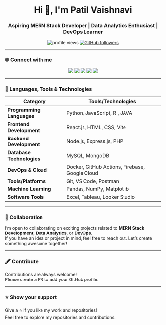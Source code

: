 <h1 align="center">Hi 👋, I'm Patil Vaishnavi</h1>
<h3 align="center">Aspiring MERN Stack Developer | Data Analytics Enthusiast | DevOps Learner</h3>

<p align="center">
  <img src="https://komarev.com/ghpvc/?username=PatilVaishnavi&label=Profile%20views&color=0e75b6&style=flat" alt="profile views" />
  <a href="https://github.com/PatilVaishnavi?tab=followers">
    <img src="https://img.shields.io/github/followers/PatilVaishnavi?label=Followers&style=social" alt="GitHub followers" />
  </a>
</p>

---

### 🌐 Connect with me
<p align="center">
  <a href="https://github.com/vaishnavi10-maker" target="_blank"><img src="https://img.shields.io/badge/GitHub-181717?style=for-the-badge&logo=github&logoColor=white"/></a>
  <a href="mailto:vaishnavi.work3@gmail.com"><img src="https://img.shields.io/badge/Email-D14836?style=for-the-badge&logo=gmail&logoColor=white"/></a>
  <a href="www.linkedin.com/in/vaishnavi-patil-1b3a0627b" target="_blank"><img src="https://img.shields.io/badge/LinkedIn-0077B5?style=for-the-badge&logo=linkedin&logoColor=white"/></a>
  <a href="https://leetcode.com/u/emETHO7wax/" target="_blank"><img src="https://img.shields.io/badge/LeetCode-FFA116?style=for-the-badge&logo=leetcode&logoColor=black"/></a>
  <a href="https://www.instagram.com/okay_slayer/" target="_blank"><img src="https://img.shields.io/badge/Instagram-E4405F?style=for-the-badge&logo=instagram&logoColor=white"/></a>
</p>

---

### 🚀 Languages, Tools & Technologies
 
| Category                  | Tools/Technologies |
|----------------------------|--------------------|
| **Programming Languages**  | Python, JavaScript, R , JAVA |
| **Frontend Development**   | React.js, HTML, CSS, Vite |
| **Backend Development**    | Node.js, Express.js, PHP |
| **Database Technologies**  | MySQL, MongoDB |
| **DevOps & Cloud**         | Docker, GitHub Actions, Firebase, Google Cloud |
| **Tools/Platforms**        | Git, VS Code, Postman |
| **Machine Learning**       | Pandas, NumPy, Matplotlib |
| **Software Tools**         | Excel, Tableau, Looker Studio |

---

### 🤝 Collaboration
I’m open to collaborating on exciting projects related to **MERN Stack Development**, **Data Analytics**, or **DevOps**.  
If you have an idea or project in mind, feel free to reach out. Let’s create something awesome together!

---

### 🖋 Contribute
Contributions are always welcome!  
Please create a PR to add your GitHub profile.

---

### ⭐ Show your support
Give a ⭐ if you like my work and repositories!  
Feel free to explore my repositories and contributions.
